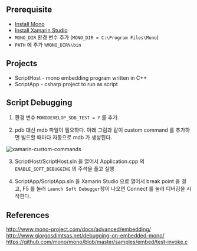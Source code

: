 ## Prerequisite

- [Install Mono](http://www.mono-project.com/download/)
- [Install Xamarin Studio](http://xamarin.com/platform)
- `MONO_DIR` 환경 변수 추가 (`MONO_DIR = C:\Program Files\Mono`)
- `PATH` 에 추가 `%MONO_DIR%\bin`

## Projects

- ScriptHost - mono embedding program written in C++
- ScriptApp - csharp project to run as script

## Script Debugging

1. 환경 변수 `MONODEVELOP_SDB_TEST = Y` 를 추가.

2. pdb 대신 mdb 파일이 필요하다. 아래 그림과 같이 custom command 를 추가하면 빌드할 때마다 자동으로 mdb 가 생성된다.

![xamarin-custom-commands](http://judis.me/wordpress/wp-content/uploads/2015/08/xamarin-custom-commands.png)

3. ScriptHost/ScriptHost.sln 을 열어서 Application.cpp 의 `ENABLE_SOFT_DEBUGGING` 의 주석을 풀고 실행

4. ScriptApp/ScriptApp.sln 을 Xamarin Studio 으로 열어서 break point 을 걸고, F5 를 눌러 `Launch Soft Debugger`창이 나오면 Connect 를 눌러 디버깅을 시작한다.

## References

http://www.mono-project.com/docs/advanced/embedding/
http://www.giorgosdimtsas.net/debugging-on-embedded-mono/
https://github.com/mono/mono/blob/master/samples/embed/test-invoke.c
